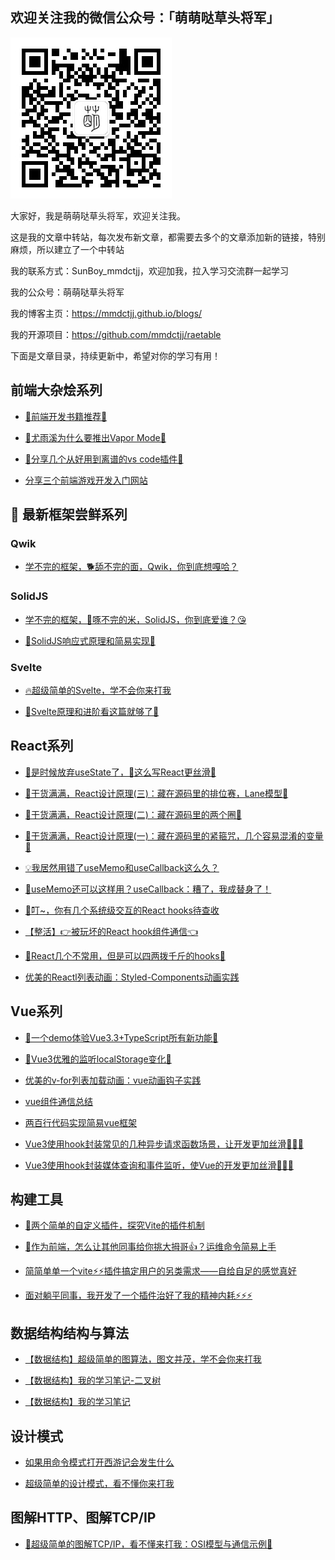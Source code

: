 ## 欢迎关注我的微信公众号：「萌萌哒草头将军」

![mmdctjj.jpg](/docs/.vuepress/public/mmdctjj.jpg?)

大家好，我是萌萌哒草头将军，欢迎关注我。

这是我的文章中转站，每次发布新文章，都需要去多个的文章添加新的链接，特别麻烦，所以建立了一个中转站

我的联系方式：SunBoy_mmdctjj，欢迎加我，拉入学习交流群一起学习

我的公众号：萌萌哒草头将军

我的博客主页：https://mmdctjj.github.io/blogs/

我的开源项目：https://github.com/mmdctjj/raetable

下面是文章目录，持续更新中，希望对你的学习有用！

## 前端大杂烩系列

- [🎉前端开发书籍推荐🎉](https://juejin.cn/post/7238552719266644029)

- [ 🎉尤雨溪为什么要推出Vapor Mode🎉](https://juejin.cn/post/7238153003282513957)

- [🎉分享几个从好用到离谱的vs code插件🎉](https://juejin.cn/post/7236009756530540603)

- [分享三个前端游戏开发入门网站](https://juejin.cn/post/7234520840318664761)

## 🚀 最新框架尝鲜系列
### Qwik
- [学不完的框架，🐕舔不完的面，Qwik，你到底想嘎哈？](https://juejin.cn/post/7243727090923569189)
### SolidJS
- [学不完的框架，🐔啄不完的米，SolidJS，你到底爱谁？😘](https://juejin.cn/post/7236719086049837093)

- [🎉SolidJS响应式原理和简易实现🎉](https://juejin.cn/post/7239341961260662840)

### Svelte
- [🔥超级简单的Svelte，学不会你来打我](https://juejin.cn/post/7226689042406637624)

- [🎉Svelte原理和进阶看这篇就够了🎉](https://juejin.cn/post/7235628080219078693)


## React系列
- [🤮是时候放弃useState了，🚀这么写React更丝滑🚀](https://juejin.cn/post/7246777363257475129)

- [🎉干货满满，React设计原理(三)：藏在源码里的排位赛，Lane模型🎉](https://juejin.cn/post/7248982532728602681)

- [🎉干货满满，React设计原理(二)：藏在源码里的两个圈🎉](https://juejin.cn/post/7242249906257363001)

- [🎉干货满满，React设计原理(一)：藏在源码里的紧箍咒，几个容易混淆的变量🎉](https://juejin.cn/post/7241567583504728119)

- [💡我居然用错了useMemo和useCallback这么久？](https://juejin.cn/post/7241145428091945015)

- [🤔useMemo还可以这样用？useCallback：糟了，我成替身了！](https://juejin.cn/post/7240721866548740133)

- [🔔叮~，你有几个系统级交互的React hooks待查收](https://juejin.cn/post/7233762589720100919)

- [【整活】👉被玩坏的React hook组件通信👈](https://juejin.cn/post/7231197051202109499)

- [🎉React几个不常用，但是可以四两拨千斤的hooks🎉](https://juejin.cn/post/7230806990452850725)

- [优美的Reactl列表动画：Styled-Components动画实践](https://juejin.cn/post/7216526817372225593)
## Vue系列
- [🎉一个demo体验Vue3.3+TypeScript所有新功能🎉](https://juejin.cn/post/7243321262460731451)

- [🎉Vue3优雅的监听localStorage变化🎉](https://juejin.cn/post/7239715294229921849)

- [优美的v-for列表加载动画：vue动画钩子实践](https://juejin.cn/post/6869195042599206919)

- [vue组件通信总结](https://juejin.cn/post/6844904048118726663)

- [两百行代码实现简易vue框架](https://juejin.cn/post/6844903926119006216)

- [Vue3使用hook封装常见的几种异步请求函数场景，让开发更加丝滑🚀🚀🚀](https://juejin.cn/post/7252255706934722597)

- [Vue3使用hook封装媒体查询和事件监听，使Vue的开发更加丝滑🚀🚀🚀](https://juejin.cn/post/7251523348596441143)

## 构建工具

- [🚀两个简单的自定义插件，探究Vite的插件机制](https://juejin.cn/post/7244520633354141751)

- [🚀作为前端，怎么让其他同事给你挑大拇哥👍？运维命令简易上手](https://juejin.cn/post/7245919919223881783)

- [简简单单一个vite⚡⚡插件搞定用户的另类需求——自给自足的感觉真好](https://juejin.cn/post/7256306281538420797)

- [面对躺平同事，我开发了一个插件治好了我的精神内耗⚡⚡⚡](https://juejin.cn/post/7253734111663079484)

## 数据结构结构与算法

- [【数据结构】超级简单的图算法，图文并茂，学不会你来打我](https://juejin.cn/post/7223739879007158329)

- [【数据结构】我的学习笔记-二叉树](https://juejin.cn/post/7222229682027757605)

- [【数据结构】我的学习笔记](https://juejin.cn/post/7221900917913321528)

## 设计模式

- [如果用命令模式打开西游记会发生什么](https://juejin.cn/post/7225190353737269308)

- [超级简单的设计模式，看不懂你来打我](https://juejin.cn/post/7222575963565375544)

## 图解HTTP、图解TCP/IP

- [🚀超级简单的图解TCP/IP，看不懂来打我：OSI模型与通信示例🚀](https://juejin.cn/editor/drafts/7247694528622084153)
